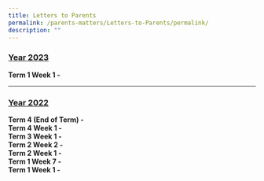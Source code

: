 ```yaml
---
title: Letters to Parents
permalink: /parents-matters/Letters-to-Parents/permalink/
description: ""
---
```

### **<u>Year 2023</u>** 
**Term 1 Week 1 -** [](/files/Parents%20Matter/Parents%20Letter/2023/Letter%20to%20Parents%20(T1%20W1)%203%20Jan%2023.pdf)

---

### **<u>Year 2022</u>** 
**Term 4 (End of Term) -**[](/files/Parents%20Matter/Parents%20Letter/2022/Letter%20to%20Parents%20(End%20of%20Term%204)%2011%20Nov%2022.pdf)
<br>**Term 4 Week 1 -**[](/files/Parents%20Matter/Parents%20Letter/2022/Letter%20to%20Parents_Term%204_Week%201.pdf)<br>
**Term 3 Week 1 -**[](/files/Parents%20Matter/Parents%20Letter/2022/Letter%20to%20Parents_Term%203_Week%201.pdf)<br>
**Term 2 Week 2 -**[](/files/Parents%20Matter/Parents%20Letter/2022/Letter%20to%20Parents_Term%202_Week%208.pdf)<br>
**Term 2 Week 1 -**[](/files/Parents%20Matter/Parents%20Letter/2022/Letter%20to%20Parents_Term%202_Week%201.pdf)<br>
**Term 1 Week 7 -**[](/files/Parents%20Matter/Parents%20Letter/2022/Letter%20to%20Parents_Term%201%20Week%207.pdf)<br>
**Term 1 Week 1 -**
[](/files/Parents%20Matter/Parents%20Letter/2022/Letter%20to%20Parents_Term%201%20Week%201.pdf)